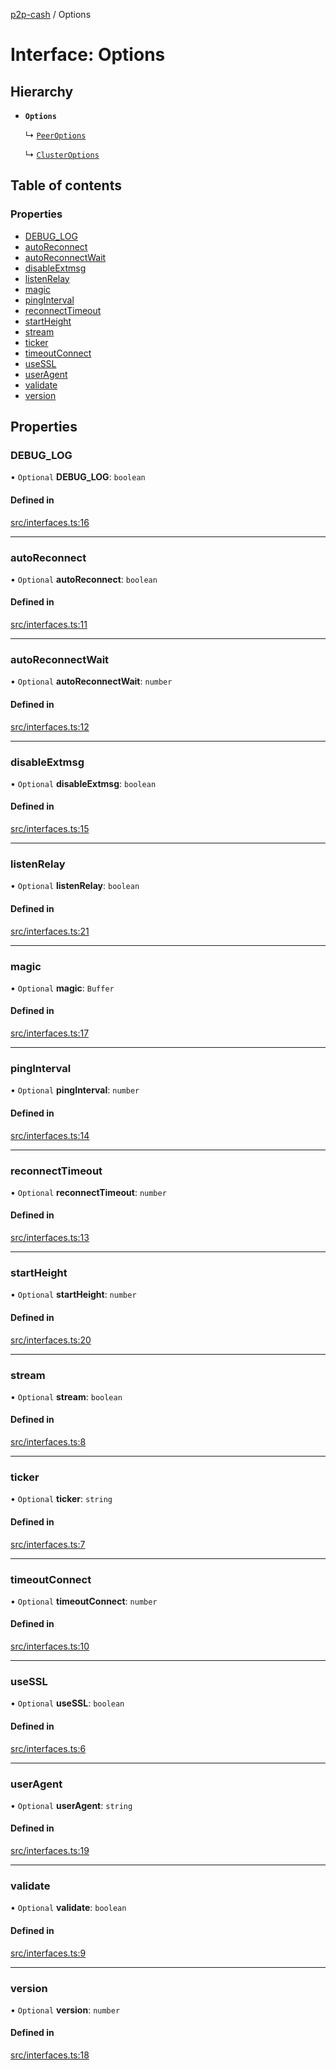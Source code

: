 [p2p-cash](../README.md) / Options

# Interface: Options

## Hierarchy

- **`Options`**

  ↳ [`PeerOptions`](PeerOptions.md)

  ↳ [`ClusterOptions`](ClusterOptions.md)

## Table of contents

### Properties

- [DEBUG\_LOG](Options.md#debug_log)
- [autoReconnect](Options.md#autoreconnect)
- [autoReconnectWait](Options.md#autoreconnectwait)
- [disableExtmsg](Options.md#disableextmsg)
- [listenRelay](Options.md#listenrelay)
- [magic](Options.md#magic)
- [pingInterval](Options.md#pinginterval)
- [reconnectTimeout](Options.md#reconnecttimeout)
- [startHeight](Options.md#startheight)
- [stream](Options.md#stream)
- [ticker](Options.md#ticker)
- [timeoutConnect](Options.md#timeoutconnect)
- [useSSL](Options.md#usessl)
- [userAgent](Options.md#useragent)
- [validate](Options.md#validate)
- [version](Options.md#version)

## Properties

### DEBUG\_LOG

• `Optional` **DEBUG\_LOG**: `boolean`

#### Defined in

[src/interfaces.ts:16](https://github.com/mainnet-pat/p2p-cash/blob/master/src/interfaces.ts#L16)

___

### autoReconnect

• `Optional` **autoReconnect**: `boolean`

#### Defined in

[src/interfaces.ts:11](https://github.com/mainnet-pat/p2p-cash/blob/master/src/interfaces.ts#L11)

___

### autoReconnectWait

• `Optional` **autoReconnectWait**: `number`

#### Defined in

[src/interfaces.ts:12](https://github.com/mainnet-pat/p2p-cash/blob/master/src/interfaces.ts#L12)

___

### disableExtmsg

• `Optional` **disableExtmsg**: `boolean`

#### Defined in

[src/interfaces.ts:15](https://github.com/mainnet-pat/p2p-cash/blob/master/src/interfaces.ts#L15)

___

### listenRelay

• `Optional` **listenRelay**: `boolean`

#### Defined in

[src/interfaces.ts:21](https://github.com/mainnet-pat/p2p-cash/blob/master/src/interfaces.ts#L21)

___

### magic

• `Optional` **magic**: `Buffer`

#### Defined in

[src/interfaces.ts:17](https://github.com/mainnet-pat/p2p-cash/blob/master/src/interfaces.ts#L17)

___

### pingInterval

• `Optional` **pingInterval**: `number`

#### Defined in

[src/interfaces.ts:14](https://github.com/mainnet-pat/p2p-cash/blob/master/src/interfaces.ts#L14)

___

### reconnectTimeout

• `Optional` **reconnectTimeout**: `number`

#### Defined in

[src/interfaces.ts:13](https://github.com/mainnet-pat/p2p-cash/blob/master/src/interfaces.ts#L13)

___

### startHeight

• `Optional` **startHeight**: `number`

#### Defined in

[src/interfaces.ts:20](https://github.com/mainnet-pat/p2p-cash/blob/master/src/interfaces.ts#L20)

___

### stream

• `Optional` **stream**: `boolean`

#### Defined in

[src/interfaces.ts:8](https://github.com/mainnet-pat/p2p-cash/blob/master/src/interfaces.ts#L8)

___

### ticker

• `Optional` **ticker**: `string`

#### Defined in

[src/interfaces.ts:7](https://github.com/mainnet-pat/p2p-cash/blob/master/src/interfaces.ts#L7)

___

### timeoutConnect

• `Optional` **timeoutConnect**: `number`

#### Defined in

[src/interfaces.ts:10](https://github.com/mainnet-pat/p2p-cash/blob/master/src/interfaces.ts#L10)

___

### useSSL

• `Optional` **useSSL**: `boolean`

#### Defined in

[src/interfaces.ts:6](https://github.com/mainnet-pat/p2p-cash/blob/master/src/interfaces.ts#L6)

___

### userAgent

• `Optional` **userAgent**: `string`

#### Defined in

[src/interfaces.ts:19](https://github.com/mainnet-pat/p2p-cash/blob/master/src/interfaces.ts#L19)

___

### validate

• `Optional` **validate**: `boolean`

#### Defined in

[src/interfaces.ts:9](https://github.com/mainnet-pat/p2p-cash/blob/master/src/interfaces.ts#L9)

___

### version

• `Optional` **version**: `number`

#### Defined in

[src/interfaces.ts:18](https://github.com/mainnet-pat/p2p-cash/blob/master/src/interfaces.ts#L18)
